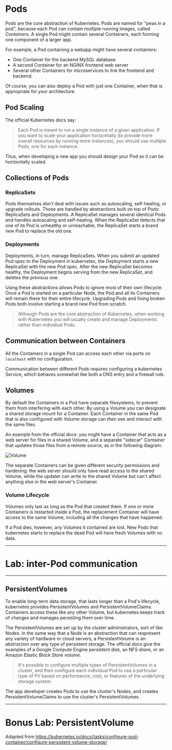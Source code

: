 # Pods

Pods are the core abstraction of Kubernetes. Pods are named for "peas in a pod", because each Pod can contain multiple running images, called _Containers_. A single Pod might contain several Containers, each forming one component of a larger app.

For example, a Pod containing a webapp might have several containers:

- One Container for the backend MySQL database
- A second Container for an NGINX frontend web server
- Several other Containers for microservices to link the frontend and backend.

Of course, you can also deploy a Pod with just one Container, when that is appropriate for your architecture.

## Pod Scaling

The official Kubernetes docs say:

> Each Pod is meant to run a single instance of a given application. If you want to scale your application horizontally (to provide more overall resources by running more instances), you should use multiple Pods, one for each instance.

Thus, when developing a new app you should design your Pod so it can be horizontally scaled.

## Collections of Pods

### ReplicaSets

Pods themselves *don't* deal with issues such as autoscaling, self-healing, or upgrade rollouts. Those are handled by abstractions built on top of Pods: ReplicaSets and Deployments. A ReplicaSet manages several identical Pods and handles autoscaling and self-healing. When the ReplicaSet detects that one of its Pod is unhealthy or unreachable, the ReplicaSet starts a brand new Pod to replace the old one.

### Deployments

Deployments, in turn, manage ReplicaSets. When you submit an updated Pod spec to the Deployment in kubernetes, the Deployment starts a new ReplicaSet with the new Pod spec. After the new ReplicaSet becomes healthy, the Deployment begins serving from the new ReplicaSet, and deletes the previous one.

Using these abstractions allows Pods to ignore most of their own lifecycle. Once a Pod is started on a particular Node, the Pod and all its Containers will remain there for their entire lifecycle. Upgrading Pods and fixing broken Pods both involve starting a brand new Pod from scratch.

> Although Pods are the core abstraction of Kubernetes, when working with Kubernetes you will usually create and manage Deployments rather than individual Pods.

## Communication between Containers

All the Containers in a single Pod can access each other via ports on `localhost` with no configuration.

Communication between different Pods requires configuring a kubernetes Service, which behaves somewhat like both a DNS entry and a firewall rule.

## Volumes

By default the Containers in a Pod have separate filesystems, to prevent them from interfering with each other. By using a Volume you can designate a shared storage mount for a Container. Each Container in the same Pod that is also configured with Volume storage can then see and interact with the same files.

An example from the official docs: you might have a Container that acts as a web server for files in a shared Volume, and a separate "sidecar" Container that updates those files from a remote source, as in the following diagram:

![Volume](/k8s-workshop/scenarios/session-02-core-concepts/assets/volume-example.png)

The separate Containers can be given different security permissions and hardening: the web server should only have read access to the shared Volume, while the updater can write to the shared Volume but can't affect anything else in the web server's Container.

### Volume Lifecycle

Volumes only last as long as the Pod that created them. If one or more Containers is restarted inside a Pod, the replacement Container will have access to the same Volume, including all the changes that have happened.

If a Pod dies, however, any Volumes it contained are lost. New Pods that kubernetes starts to replace the dead Pod will have fresh Volumes with no data.

---

# Lab: inter-Pod communication

---

## PersistentVolumes

To enable long-term data storage, that lasts longer than a Pod's lifecycle, kubernetes provides PersistentVolumes and PersistentVolumeClaims. Containers access these like any other Volume, but kubernetes keeps track of changes and manages persisting them over time.

The PersistentVolumes are set up by the cluster administrators, sort of like Nodes. In the same way that a Node is an abstraction that can respresent any variety of hardware or cloud servers, a PersistentVolume is an abstraction over any type of persistent storage. The official docs give the examples of a Google Compute Engine persistent disk, an NFS share, or an Amazon Elastic Block Store volume.

> It's possible to configure multiple types of PersistentVolumes in a cluster, and then configure each individual Pod to use a particular type of PV based on performance, cost, or features of the underlying storage system.

The app developer creates Pods to use the cluster's Nodes, and creates PersistentVolumeClaims to use the cluster's PersistentVolumes.

---

# Bonus Lab: PersistentVolume

Adapted from https://kubernetes.io/docs/tasks/configure-pod-container/configure-persistent-volume-storage/
